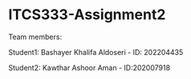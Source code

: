 # ITCS333-Assignment2
Team members:

Student1: Bashayer Khalifa Aldoseri - ID: 202204435

Student2: Kawthar Ashoor Aman - ID:202007918
